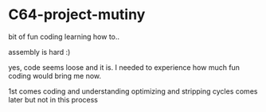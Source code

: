 # C64-project-mutiny

bit of fun coding learning how to..

assembly is hard :)

yes, code seems loose and it is.
I needed to experience how much
fun coding would bring me now.

1st comes coding and understanding
optimizing and stripping cycles
comes later but not in this process 

